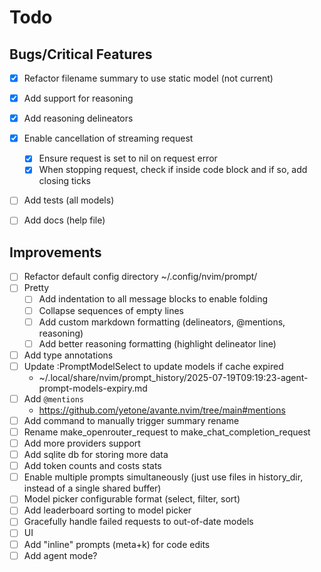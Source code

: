 
# Todo

## Bugs/Critical Features

- [x] Refactor filename summary to use static model (not current)
- [x] Add support for reasoning
- [x] Add reasoning delineators
- [x] Enable cancellation of streaming request
  + [x] Ensure request is set to nil on request error
  + [x] When stopping request, check if inside code block and if so, add closing ticks
- [ ] Add tests (all models)
- [ ] Add docs (help file)


## Improvements

- [ ] Refactor default config directory
  ~/.config/nvim/prompt/
- [ ] Pretty
  + [ ] Add indentation to all message blocks to enable folding
  + [ ] Collapse sequences of empty lines
  + [ ] Add custom markdown formatting (delineators, @mentions, reasoning)
  + [ ] Add better reasoning formatting (highlight delineator line)
- [ ] Add type annotations
- [ ] Update :PromptModelSelect to update models if cache expired
  + ~/.local/share/nvim/prompt_history/2025-07-19T09:19:23-agent-prompt-models-expiry.md
- [ ] Add `@mentions`
  + https://github.com/yetone/avante.nvim/tree/main#mentions
- [ ] Add command to manually trigger summary rename
- [ ] Rename make_openrouter_request to make_chat_completion_request
- [ ] Add more providers support
- [ ] Add sqlite db for storing more data
- [ ] Add token counts and costs stats
- [ ] Enable multiple prompts simultaneously (just use files in history_dir,
  instead of a single shared buffer)
- [ ] Model picker configurable format (select, filter, sort)
- [ ] Add leaderboard sorting to model picker
- [ ] Gracefully handle failed requests to out-of-date models
- [ ] UI
- [ ] Add "inline" prompts (meta+k) for code edits
- [ ] Add agent mode?
